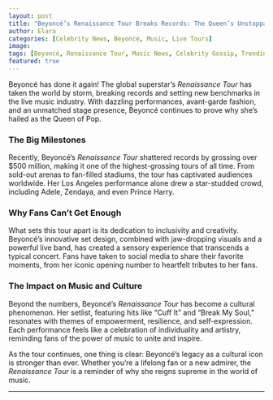 ```yaml
---
layout: post
title: "Beyoncé’s Renaissance Tour Breaks Records: The Queen’s Unstoppable Reign"
author: Elara
categories: [Celebrity News, Beyoncé, Music, Live Tours]
image: 
tags: [Beyoncé, Renaissance Tour, Music News, Celebrity Gossip, Trending]
featured: true
---
```


Beyoncé has done it again! The global superstar’s *Renaissance Tour* has taken the world by storm, breaking records and setting new benchmarks in the live music industry. With dazzling performances, avant-garde fashion, and an unmatched stage presence, Beyoncé continues to prove why she’s hailed as the Queen of Pop.

### The Big Milestones

Recently, Beyoncé’s *Renaissance Tour* shattered records by grossing over $500 million, making it one of the highest-grossing tours of all time. From sold-out arenas to fan-filled stadiums, the tour has captivated audiences worldwide. Her Los Angeles performance alone drew a star-studded crowd, including Adele, Zendaya, and even Prince Harry.

### Why Fans Can’t Get Enough

What sets this tour apart is its dedication to inclusivity and creativity. Beyoncé’s innovative set design, combined with jaw-dropping visuals and a powerful live band, has created a sensory experience that transcends a typical concert. Fans have taken to social media to share their favorite moments, from her iconic opening number to heartfelt tributes to her fans.

### The Impact on Music and Culture

Beyond the numbers, Beyoncé’s *Renaissance Tour* has become a cultural phenomenon. Her setlist, featuring hits like “Cuff It” and “Break My Soul,” resonates with themes of empowerment, resilience, and self-expression. Each performance feels like a celebration of individuality and artistry, reminding fans of the power of music to unite and inspire.

As the tour continues, one thing is clear: Beyoncé’s legacy as a cultural icon is stronger than ever. Whether you’re a lifelong fan or a new admirer, the *Renaissance Tour* is a reminder of why she reigns supreme in the world of music.

---


